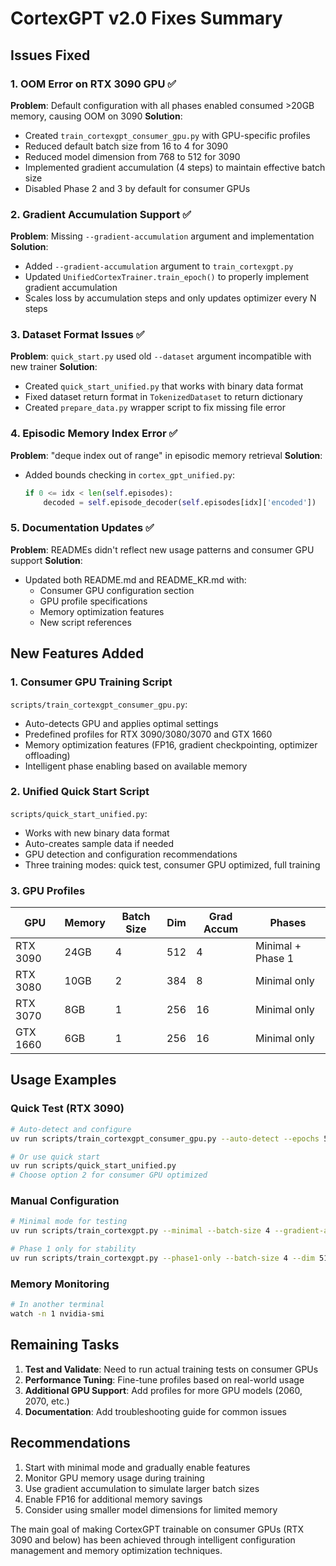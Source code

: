 # CortexGPT v2.0 Fixes Summary

## Issues Fixed

### 1. OOM Error on RTX 3090 GPU ✅
**Problem**: Default configuration with all phases enabled consumed >20GB memory, causing OOM on 3090
**Solution**: 
- Created `train_cortexgpt_consumer_gpu.py` with GPU-specific profiles
- Reduced default batch size from 16 to 4 for 3090
- Reduced model dimension from 768 to 512 for 3090
- Implemented gradient accumulation (4 steps) to maintain effective batch size
- Disabled Phase 2 and 3 by default for consumer GPUs

### 2. Gradient Accumulation Support ✅
**Problem**: Missing `--gradient-accumulation` argument and implementation
**Solution**:
- Added `--gradient-accumulation` argument to `train_cortexgpt.py`
- Updated `UnifiedCortexTrainer.train_epoch()` to properly implement gradient accumulation
- Scales loss by accumulation steps and only updates optimizer every N steps

### 3. Dataset Format Issues ✅
**Problem**: `quick_start.py` used old `--dataset` argument incompatible with new trainer
**Solution**:
- Created `quick_start_unified.py` that works with binary data format
- Fixed dataset return format in `TokenizedDataset` to return dictionary
- Created `prepare_data.py` wrapper script to fix missing file error

### 4. Episodic Memory Index Error ✅
**Problem**: "deque index out of range" in episodic memory retrieval
**Solution**:
- Added bounds checking in `cortex_gpt_unified.py`:
  ```python
  if 0 <= idx < len(self.episodes):
      decoded = self.episode_decoder(self.episodes[idx]['encoded'])
  ```

### 5. Documentation Updates ✅
**Problem**: READMEs didn't reflect new usage patterns and consumer GPU support
**Solution**:
- Updated both README.md and README_KR.md with:
  - Consumer GPU configuration section
  - GPU profile specifications
  - Memory optimization features
  - New script references

## New Features Added

### 1. Consumer GPU Training Script
`scripts/train_cortexgpt_consumer_gpu.py`:
- Auto-detects GPU and applies optimal settings
- Predefined profiles for RTX 3090/3080/3070 and GTX 1660
- Memory optimization features (FP16, gradient checkpointing, optimizer offloading)
- Intelligent phase enabling based on available memory

### 2. Unified Quick Start Script
`scripts/quick_start_unified.py`:
- Works with new binary data format
- Auto-creates sample data if needed
- GPU detection and configuration recommendations
- Three training modes: quick test, consumer GPU optimized, full training

### 3. GPU Profiles

| GPU | Memory | Batch Size | Dim | Grad Accum | Phases |
|-----|--------|------------|-----|------------|---------|
| RTX 3090 | 24GB | 4 | 512 | 4 | Minimal + Phase 1 |
| RTX 3080 | 10GB | 2 | 384 | 8 | Minimal only |
| RTX 3070 | 8GB | 1 | 256 | 16 | Minimal only |
| GTX 1660 | 6GB | 1 | 256 | 16 | Minimal only |

## Usage Examples

### Quick Test (RTX 3090)
```bash
# Auto-detect and configure
uv run scripts/train_cortexgpt_consumer_gpu.py --auto-detect --epochs 5

# Or use quick start
uv run scripts/quick_start_unified.py
# Choose option 2 for consumer GPU optimized
```

### Manual Configuration
```bash
# Minimal mode for testing
uv run scripts/train_cortexgpt.py --minimal --batch-size 4 --gradient-accumulation 4 --epochs 5

# Phase 1 only for stability
uv run scripts/train_cortexgpt.py --phase1-only --batch-size 4 --dim 512 --epochs 10
```

### Memory Monitoring
```bash
# In another terminal
watch -n 1 nvidia-smi
```

## Remaining Tasks

1. **Test and Validate**: Need to run actual training tests on consumer GPUs
2. **Performance Tuning**: Fine-tune profiles based on real-world usage
3. **Additional GPU Support**: Add profiles for more GPU models (2060, 2070, etc.)
4. **Documentation**: Add troubleshooting guide for common issues

## Recommendations

1. Start with minimal mode and gradually enable features
2. Monitor GPU memory usage during training
3. Use gradient accumulation to simulate larger batch sizes
4. Enable FP16 for additional memory savings
5. Consider using smaller model dimensions for limited memory

The main goal of making CortexGPT trainable on consumer GPUs (RTX 3090 and below) has been achieved through intelligent configuration management and memory optimization techniques.